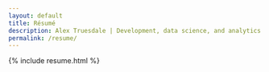 ```yaml
---
layout: default
title: Résumé
description: Alex Truesdale | Development, data science, and analytics. Pursuing growth with boundless, interminable curiosity.
permalink: /resume/
---
```

{% include resume.html %}
